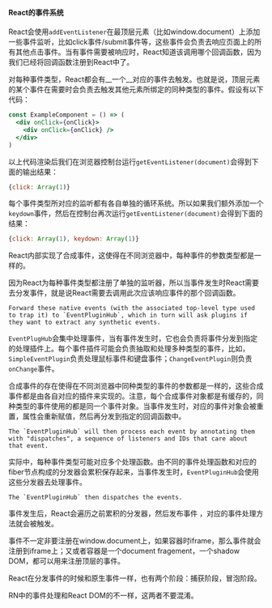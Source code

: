 #### React的事件系统

React会使用`addEventListener`在最顶层元素（比如window.document）上添加一些事件监听，比如click事件/submit事件等，这些事件会负责去响应页面上的所有其他点击事件。当有事件需要被响应时，React知道该调用哪个回调函数，因为我们已经将回调函数注册到React中了。

对每种事件类型，React都会有__一个__对应的事件去触发。也就是说，顶层元素的某个事件在需要时会负责去触发其他元素所绑定的同种类型的事件。假设有以下代码：

```jsx
const ExampleComponent = () => (
  <div onClick={onClick}>
    <div onClick={onClick} />
  </div>
)
```

以上代码渲染后我们在浏览器控制台运行`getEventListener(document)`会得到下面的输出结果：

```javascript
{click: Array(1)}
```

每个事件类型所对应的监听都有各自单独的循环系统。所以如果我们额外添加一个`keydown`事件，然后在控制台再次运行`getEventListener(document)`会得到下面的结果：

```javascript
{click: Array(1), keydown: Array(1)}
```



React内部实现了合成事件，这使得在不同浏览器中，每种事件的参数类型都是一样的。

因为React为每种事件类型都注册了单独的监听器，所以当事件发生时React需要去分发事件，就是说React需要去调用此次应该响应事件的那个回调函数。



```
Forward these native events (with the associated top-level type used to trap it) to `EventPluginHub`, which in turn will ask plugins if they want to extract any synthetic events.
```

`EventPlugHub`会集中处理事件，当有事件发生时，它也会负责将事件分发到指定的处理插件上。每个事件插件可能会负责抽取和处理多种类型的事件，比如，`SimpleEventPlugin`负责处理鼠标事件和键盘事件；`ChangeEventPlugin`则负责`onChange`事件。

合成事件的存在使得在不同浏览器中同种类型的事件的参数都是一样的，这些合成事件都是由各自对应的插件来实现的。注意，每个合成事件对象都是有缓存的，同种类型的事件使用的都是同一个事件对象。当事件发生时，对应的事件对象会被重置，属性会重新赋值，然后再分发到指定的回调函数中。



```
The `EventPluginHub` will then process each event by annotating them with "dispatches", a sequence of listeners and IDs that care about that event.
```

实际中，每种事件类型可能对应多个处理函数。由不同的事件处理函数和对应的fiber节点构成的分发器会累积保存起来，当事件发生时，`EventPluginHub`会使用这些分发器去处理事件。



```
The `EventPluginHub` then dispatches the events.
```

事件发生后，React会遍历之前累积的分发器，然后发布事件 ，对应的事件处理方法就会被触发。



事件不一定非要注册在window.document上，如果容器时iframe，那么事件就会注册到iframe上；又或者容器是一个document fragement，一个shadow DOM，都可以用来注册顶层的事件。

React在分发事件的时候和原生事件一样，也有两个阶段：捕获阶段，冒泡阶段。

RN中的事件处理和React DOM的不一样，这两者不要混淆。